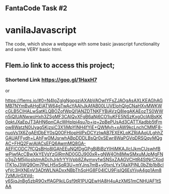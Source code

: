 ## FantaCode Task #2
# vanilaJavascript
The code, which show a webpage with some basic javascript functionality and some VERY basic html.


## Flem.io link to access this project;
### Shortend Link  https://goo.gl/1HaxH7

or

https://flems.io/#0=N4IgZglgNgpgziAXAbVAOwIYFsZJAOgAsAXLKEAGhAGMB7NYmBvAHgEIATW64gTwAcYAAhJkAfAB00LUVElohQlgCNaHXvMWKWcGLB5CIHALwSatKLQBOZofWpQI1ANZDTNKFYBiAVzQ8IegAKAEozTS0WWn5iQIUANwwoHxh3ZSgMF3CAIQyXFgB6aNj6CO1iuKFE5NSzKxgOcIAlBsKK0qktJXaEpJT3AHN6pnCAcWHpIpi4su7p+iq+2pBePUsAd3CATTXadbb5tFmow8WatzN0lJyag5KjzsiC3X1iMpYINH4fYiE+QWMyh+xAW9kcLnchCMMF8-nuoVs1X6ZgAEtDbEY0sQ0OFHlopHilPxDCYzIwAB7EXEKLpKZRiAAqULghhZGAUAFFydh+LAhFw0MJsrwhABpDDDLBsQr0xSEwr8WaPGVqDRSQqyMQgAC+FHQ2FwiAIACsEFQ6AwmMQ8GA-AEFlCODC7fCQsBHo8IGAhEEuNQfDgGPgBjBiBzYIHiMKAJIcIJkmCUswhfBwPiwfAcCBwXkYEVsYzGIRmND0GDJ900xR+gNW4Oh8MwSMxuMJpMgFNp3gZrM5jIioslstmADchJrkfrYYjVpb8ZAymxyfwSNSxZAAGVCHtR4StNrCXpdITK1oJ3WQ9Om7PeLH5xSqR3U+mYJns7mB+v0txnLYx1XaXPINL0bZtb1bBclyfVc3HXNEnV3ADtWLNADxxNBbThSoHG8F04lCU9FisIQ6EsYiiyA4gp1Am87zMUjrGXVd-y6SjqJnBg5zbR9OxffAGPIkiLGsf9tR1PUQEwHA8H4uAzXMS1mCNHUAF1tSAA
